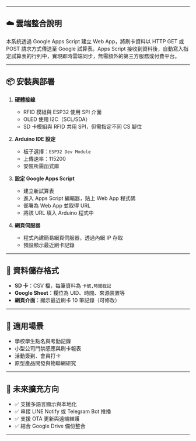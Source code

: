 
---

## ☁️ 雲端整合說明

本系統透過 Google Apps Script 建立 Web App，將刷卡資料以 HTTP GET 或 POST 請求方式傳送至 Google 試算表。Apps Script 接收到資料後，自動寫入指定試算表的行列中，實現即時雲端同步，無需額外的第三方服務或付費平台。

---

## 📦 安裝與部署

1. **硬體接線**
   - RFID 模組與 ESP32 使用 SPI 介面
   - OLED 使用 I2C（SCL/SDA）
   - SD 卡模組與 RFID 共用 SPI，但需指定不同 CS 腳位

2. **Arduino IDE 設定**
   - 板子選擇：`ESP32 Dev Module`
   - 上傳速率：115200
   - 安裝所需函式庫

3. **設定 Google Apps Script**
   - 建立新試算表
   - 進入 Apps Script 編輯器，貼上 Web App 程式碼
   - 部署為 Web App 並取得 URL
   - 將該 URL 填入 Arduino 程式中

4. **網頁伺服器**
   - 程式內建簡易網頁伺服器，透過內網 IP 存取
   - 預設顯示最近刷卡記錄

---

## 📄 資料儲存格式

- **SD 卡**：CSV 檔，每筆資料為 `卡號,時間戳記`
- **Google Sheet**：欄位為 UID、時間、來源裝置等
- **網頁介面**：顯示最近刷卡 10 筆記錄（可修改）

---

## 🧪 適用場景

- 學校學生點名與考勤記錄  
- 小型公司門禁感應與刷卡報表  
- 活動簽到、會員打卡  
- 原型產品開發與物聯網研究  

---

## 📌 未來擴充方向

- ✅ 支援多語言顯示與本地化
- ✅ 串接 LINE Notify 或 Telegram Bot 推播
- ✅ 支援 OTA 更新與遠端維護
- ✅ 結合 Google Drive 備份整合

---


